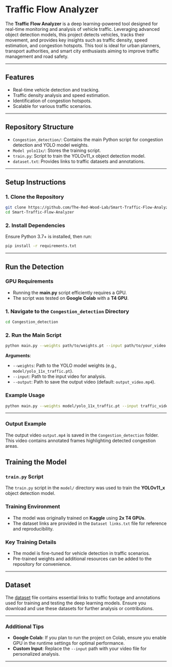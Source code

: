 # Traffic Flow Analyzer

The **Traffic Flow Analyzer** is a deep learning-powered tool designed for real-time monitoring and analysis of vehicle traffic. Leveraging advanced object detection models, this project detects vehicles, tracks their movement, and provides key insights such as traffic density, speed estimation, and congestion hotspots. This tool is ideal for urban planners, transport authorities, and smart city enthusiasts aiming to improve traffic management and road safety.

---

## Features
- Real-time vehicle detection and tracking.
- Traffic density analysis and speed estimation.
- Identification of congestion hotspots.
- Scalable for various traffic scenarios.

---

## Repository Structure
- `Congestion_detection/`: Contains the main Python script for congestion detection and YOLO model weights.
- `Model yolo11x/`: Stores the training script.
- `train.py`: Script to train the YOLOv11_x object detection model.
- `dataset.txt`: Provides links to traffic datasets and annotations.

---

## Setup Instructions

### 1. Clone the Repository
```bash
git clone https://github.com/The-Red-Wood-Lab/Smart-Traffic-Flow-Analyzer.git
cd Smart-Traffic-Flow-Analyzer
```

### 2. Install Dependencies
Ensure Python 3.7+ is installed, then run:
```bash
pip install -r requirements.txt
```

---

## Run the Detection

### GPU Requirements
- Running the **main.py** script efficiently requires a GPU.
- The script was tested on **Google Colab** with a **T4 GPU**.

### 1. Navigate to the `Congestion_detection` Directory
```bash
cd Congestion_detection
```

### 2. Run the Main Script
```bash
python main.py --weights path/to/weights.pt --input path/to/your_video.mp4 --output path/to/output_video.mp4
```

   **Arguments**:
   - `--weights`: Path to the YOLO model weights (e.g., `model/yolo_11x_traffic.pt`).
   - `--input`: Path to the input video for analysis.
   - `--output`: Path to save the output video (default: `output_video.mp4`).

### Example Usage
```bash
python main.py --weights model/yolo_11x_traffic.pt --input traffic_video.mp4 --output detected_output.mp4
```

---
### Output Example

The output video `output.mp4` is saved in the `Congestion_detection` folder. This video contains annotated frames highlighting detected congestion areas.
## Training the Model

### `train.py` Script
The `train.py` script in the `model/` directory was used to train the **YOLOv11_x** object detection model.

### Training Environment
- The model was originally trained on **Kaggle** using **2x T4 GPUs**.
- The dataset links are provided in the `Dataset links.txt` file for reference and reproducibility.

### Key Training Details
- The model is fine-tuned for vehicle detection in traffic scenarios.
- Pre-trained weights and additional resources can be added to the repository for convenience.

---

## Dataset

The [dataset](https://github.com/tsp1718/Smart-Traffic-Flow-Analyzer/blob/main/Dataset/dataset.txt) file contains essential links to traffic footage and annotations used for training and testing the deep learning models. Ensure you download and use these datasets for further analysis or contributions.

---

### Additional Tips
- **Google Colab**: If you plan to run the project on Colab, ensure you enable GPU in the runtime settings for optimal performance.
- **Custom Input**: Replace the `--input` path with your video file for personalized analysis.

---
